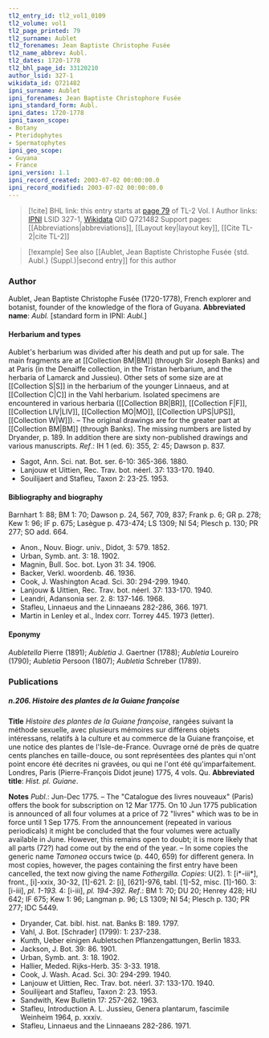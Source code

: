 ```yaml
---
tl2_entry_id: tl2_vol1_0109
tl2_volume: vol1
tl2_page_printed: 79
tl2_surname: Aublet
tl2_forenames: Jean Baptiste Christophe Fusée
tl2_name_abbrev: Aubl.
tl2_dates: 1720-1778
tl2_bhl_page_id: 33120210
author_lsid: 327-1
wikidata_id: Q721482
ipni_surname: Aublet
ipni_forenames: Jean Baptiste Christophore Fusée
ipni_standard_form: Aubl.
ipni_dates: 1720-1778
ipni_taxon_scope: 
- Botany
- Pteridophytes
- Spermatophytes
ipni_geo_scope: 
- Guyana
- France
ipni_version: 1.1
ipni_record_created: 2003-07-02 00:00:00.0
ipni_record_modified: 2003-07-02 00:00:00.0
---
```


> [!cite] BHL link: this entry starts at [page 79](https://www.biodiversitylibrary.org/page/33120210) of TL-2 Vol. I
> Author links: [IPNI](https://www.ipni.org/a/327-1) LSID 327-1, [Wikidata](https://www.wikidata.org/wiki/Q721482) QID Q721482
> Support pages: [[Abbreviations|abbreviations]], [[Layout key|layout key]], [[Cite TL-2|cite TL-2]]

> [!example] See also [[Aublet, Jean Baptiste Christophe Fusée {std. Aubl.} (Suppl.)|second entry]] for this author

### Author

Aublet, Jean Baptiste Christophe Fusée (1720-1778), French explorer and botanist, founder of the knowledge of the flora of Guyana. 
**Abbreviated name**: *Aubl.* \[standard form in IPNI: *Aubl.*\]

#### Herbarium and types

Aublet's herbarium was divided after his death and put up for sale. The main fragments are at [[Collection BM|BM]] (through Sir Joseph Banks) and at Paris (in the Denaiffe collection, in the Tristan herbarium, and the herbaria of Lamarck and Jussieu). Other sets of some size are at [[Collection S|S]] in the herbarium of the younger Linnaeus, and at [[Collection C|C]] in the Vahl herbarium. Isolated specimens are encountered in various herbaria ([[Collection BR|BR]], [[Collection F|F]], [[Collection LIV|LIV]], [[Collection MO|MO]], [[Collection UPS|UPS]], [[Collection W|W]]). – The original drawings are for the greater part at [[Collection BM|BM]] (through Banks). The missing numbers are listed by Dryander, p. 189. In addition there are sixty non-published drawings and various manuscripts.
*Ref*.: IH 1 (ed. 6): 355, 2: 45; Dawson p. 837.
- Sagot, Ann. Sci. nat. Bot. ser. 6-10: 365-366. 1880.
- Lanjouw et Uittien, Rec. Trav. bot. néerl. 37: 133-170. 1940.
- Souilijaert and Stafleu, Taxon 2: 23-25. 1953.

#### Bibliography and biography

Barnhart 1: 88; BM 1: 70; Dawson p. 24, 567, 709, 837; Frank p. 6; GR p. 278; Kew 1: 96; IF p. 675; Lasègue p. 473-474; LS 1309; NI 54; Plesch p. 130; PR 277; SO add. 664.
- Anon., Nouv. Biogr. univ., Didot, 3: 579. 1852.
- Urban, Symb. ant. 3: 18. 1902.
- Magnin, Bull. Soc. bot. Lyon 31: 34. 1906.
- Backer, Verkl. woordenb. 46. 1936.
- Cook, J. Washington Acad. Sci. 30: 294-299. 1940.
- Lanjouw & Uittien, Rec. Trav. bot. néerl. 37: 133-170. 1940.
- Leandri, Adansonia ser. 2. 8: 137-146. 1968.
- Stafleu, Linnaeus and the Linnaeans 282-286, 366. 1971.
- Martin in Lenley et al., Index corr. Torrey 445. 1973 (letter).

#### Eponymy

*Aubletella* Pierre (1891); *Aubletia* J. Gaertner (1788); *Aubletia* Loureiro (1790); *Aubletia* Persoon (1807); *Aubletia* Schreber (1789).

### Publications

##### n.206. Histoire des plantes de la Guiane françoise

**Title**
*Histoire des plantes de la Guiane françoise*, rangées suivant la méthode sexuelle, avec plusieurs mémoires sur différens objets intéressans, relatifs à la culture et au commerce de la Guiane françoise, et une notice des plantes de l'Isle-de-France. Ouvrage orné de près de quatre cents planches en taille-douce, ou sont représentées des plantes qui n'ont point encore été decrites ni gravées, ou qui ne l'ont été qu'imparfaitement. Londres, Paris (Pierre-François Didot jeune) 1775, 4 vols. Qu.
**Abbreviated title**: *Hist. pl. Guiane*.

**Notes**
*Publ*.: Jun-Dec 1775. – The "Catalogue des livres nouveaux" (Paris) offers the book for subscription on 12 Mar 1775. On 10 Jun 1775 publication is announced of all four volumes at a price of 72 "livres" which was to be in force until 1 Sep 1775. From the announcement (repeated in various periodicals) it might be concluded that the four volumes were actually available in June. However, this remains open to doubt; it is more likely that all parts (72?) had come out by the end of the year. – In some copies the generic name *Tamonea* occurs twice (p. 440, 659) for different genera. In most copies, however, the pages containing the first entry have been cancelled, the text now giving the name *Fothergilla. Copies*: U(2).
1: \[i\*-iii\*\], front., \[i\]-xxix, 30-32, \[1\]-621.
2: \[i\], \[621\]-976, tabl. \[1\]-52, misc. \[1\]-160.
3: \[i-iii\], *pl. 1-193.*
4: \[i-iii\], *pl. 194-392.*
*Ref*.: BM 1: 70; DU 20; Henrey 428; HU 642; IF 675; Kew 1: 96; Langman p. 96; LS 1309; NI 54; Plesch p. 130; PR 277; IDC 5449.
- Dryander, Cat. bibl. hist. nat. Banks B: 189. 1797.
- Vahl, J. Bot. \[Schrader\] (1799): 1: 237-238.
- Kunth, Ueber einigen Aubletschen Pflanzengattungen, Berlin 1833.
- Jackson, J. Bot. 39: 86. 1901.
- Urban, Symb. ant. 3: 18. 1902.
- Hallier, Meded. Rijks-Herb. 35: 3-33. 1918.
- Cook, J. Wash. Acad. Sci. 30: 294-299. 1940.
- Lanjouw et Uittien, Rec. Trav. bot. néerl. 37: 133-170. 1940.
- Souilijeart and Stafleu, Taxon 2: 23. 1953.
- Sandwith, Kew Bulletin 17: 257-262. 1963.
- Stafleu, Introduction A. L. Jussieu, Genera plantarum, fascimile Weinheim 1964, p. xxxiv.
- Stafleu, Linnaeus and the Linnaeans 282-286. 1971.

